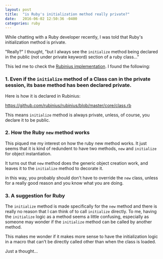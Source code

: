 ```yaml
---
layout: post
title:  "is Ruby's initialization method really private?"
date:   2016-06-02 12:50:36 -0400
categories: ruby
---
```

While chatting with a Ruby developer recently, I was told that Ruby's initialization method is private.

"Really?" I thought, "but I always see the `initialize` method being declared in the public (not under private keyword) section of a ruby class..."

This led me to check the [Rubinius implementation]. I found the following:

### 1. Even if the `initialize` method of a Class can in the private session, its base method has been declared private.

Here is how it is declared in Rubinius:

<script src="https://gist-it.appspot.com/github/rubinius/rubinius/blob/master/core/class.rb?slice=13:33&footer=minimal"></script>

https://github.com/rubinius/rubinius/blob/master/core/class.rb

This means `initialize` method is always private, unless, of course, you declare it to be public.

<script src="https://gist.github.com/jackxxu/3b826fe7f989ce218d28e0fceb6facbf.js"></script>

### 2. How the Ruby `new` method works

This piqued me my interest on how the ruby new method works. It just seems that it is kind of redundent to have two methods, `new` and `initialize` for object instantiation.

It turns out that `new` method does the generic object creation work, and leaves it to the `initialize` method to decorate it.

<script src="https://gist-it.appspot.com/github/rubinius/rubinius/blob/master/core/alpha.rb?slice=89:103&footer=minimal"></script>

in this way, you probably should don't have to override the `new` class, unless for a really good reason and you know what you are doing.

### 3. A suggestion for Ruby

The `initialize` method is made specifically for the `new` method and there is really no reason that I can think of to call `initialize` directly. To me, having the `initialize` logic as a method seems a little confusing, especially as someone may wonder if the `initialize` method can be called by another method.

This makes me wonder if it makes more sense to have the initialization logic in a macro that can't be directly called other than when the class is loaded.

<script src="https://gist.github.com/jackxxu/c5c28021e76dc610254d9b95a4f5ba5d.js"></script>

Just a thought...

[Rubinius implementation]: https://github.com/rubinius/rubinius
